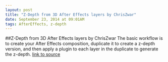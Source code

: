 ```yaml
---
layout: post
title: "Z-Depth from 3D After Effects layers by ChrisZwar"
date: September 23, 2014 at 09:01AM
tags: AfterEffects, z-depth
---
```

##Z-Depth from 3D After Effects layers by ChrisZwar
The basic workflow is to create your After Effects composition, duplicate it to create a z-depth version, and then apply a plugin to each layer in the duplicate to generate the z-depth.
[link to source](http://ift.tt/1skkLYj) 

